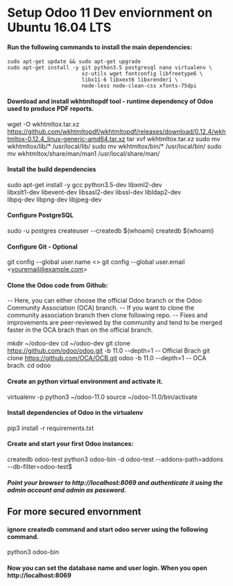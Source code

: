 # Setup Odoo 11 Dev enviornment on Ubuntu 16.04 LTS #


#### Run the following commands to install the main dependencies:

```
sudo apt-get update && sudo apt-get upgrade 
sudo apt-get install -y git python3.5 postgresql nano virtualenv \
						xz-utils wget fontconfig libfreetype6 \ 
						libx11-6 libxext6 libxrender1 \
						node-less node-clean-css xfonts-75dpi
 ```
						


#### Download and install wkhtmltopdf tool - runtime dependency of Odoo used to produce PDF reports.

wget -O wkhtmltox.tar.xz https://github.com/wkhtmltopdf/wkhtmltopdf/releases/download/0.12.4/wkhtmltox-0.12.4_linux-generic-amd64.tar.xz 
tar xvf wkhtmltox.tar.xz
sudo mv wkhtmltox/lib/* /usr/local/lib/
sudo mv wkhtmltox/bin/* /usr/local/bin/
sudo mv wkhtmltox/share/man/man1 /usr/local/share/man/

#### Install the build dependencies

sudo apt-get install -y gcc python3.5-dev libxml2-dev \
						libxslt1-dev libevent-dev libsasl2-dev libssl-dev libldap2-dev \
						libpq-dev libpng-dev libjpeg-dev
						
#### Configure PostgreSQL

sudo -u postgres createuser --createdb $(whoami)
createdb $(whoami)

#### Configure Git - Optional

git config --global user.name  <<Your Name>>
git config --global user.email <<youremail@example.com>>

#### Clone the Odoo code from Github:

-- Here, you can either choose the official Odoo branch or the Odoo Community Association (OCA) branch.
-- If you want to clone the community association branch then clone following repo.
-- Fixes and improvements are peer-reviewed by the community and tend to be merged faster in the OCA brach than on the official branch.

mkdir ~/odoo-dev
cd ~/odoo-dev
git clone https://github.com/odoo/odoo.git -b 11.0 --depth=1 -- Official Brach
git clone https://github.com/OCA/OCB.git odoo -b 11.0 --depth=1 -- OCA brach.
cd odoo


#### Create an python virtual environment and activate it.

virtualenv -p python3 ~/odoo-11.0
source ~/odoo-11.0/bin/activate

#### Install dependencies of Odoo in the virtualenv

pip3 install -r requirements.txt

#### Create and start your first Odoo instances:

createdb odoo-test
python3 odoo-bin -d odoo-test --addons-path=addons --db-filter=odoo-test$

##### Point your browser to http://localhost:8069 and authenticate it using the admin account and admin as password.

## For more secured envornment ##

#### ignore createdb command and start odoo server using the following command. 

python3 odoo-bin

#### Now you can set the database name and user login. When you open http://localhost:8069 


